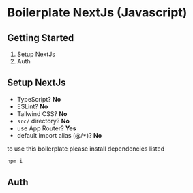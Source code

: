 # Boilerplate NextJs (Javascript)

## Getting Started

1. Setup NextJs
2. Auth

## Setup NextJs

- TypeScript? **No**
- ESLint? **No**
- Tailwind CSS? **No**
- `src/` directory? **No**
- use App Router? **Yes**
- default import alias (@/\*)? **No**

to use this boilerplate please install dependencies listed

```bash
npm i

```

## Auth
